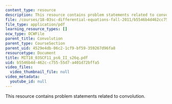 ```yaml
---
content_type: resource
description: This resource contains problem statements related to convolution.
file: /courses/18-03sc-differential-equations-fall-2011/b5546b4d462cc75555d7a401d72bffa5_MIT18_03SCF11_ps6_II_s26q.pdf
file_type: application/pdf
learning_resource_types: []
ocw_type: OCWFile
parent_title: Convolution
parent_type: CourseSection
parent_uid: 4529e4db-06c2-1cf9-bf59-359267d96fa8
resourcetype: Document
title: MIT18_03SCF11_ps6_II_s26q.pdf
uid: b5546b4d-462c-c755-55d7-a401d72bffa5
video_files:
  video_thumbnail_file: null
video_metadata:
  youtube_id: null
---
```

This resource contains problem statements related to convolution.